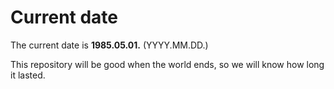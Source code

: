 # Current date

The current date is **1985.05.01.** (YYYY.MM.DD.)

This repository will be good when the world ends, so we will know how long it lasted.